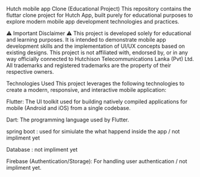 Hutch mobile app Clone (Educational Project) This repository contains the fluttar clone project for Hutch App, built purely for educational purposes to explore modern mobile app development technologies and practices.

⚠️ Important Disclaimer ⚠️ This project is developed solely for educational and learning purposes. It is intended to demonstrate mobile app development skills and the implementation of UI/UX concepts based on existing designs. This project is not affiliated with, endorsed by, or in any way officially connected to Hutchison Telecommunications Lanka (Pvt) Ltd. All trademarks and registered trademarks are the property of their respective owners.

Technologies Used This project leverages the following technologies to create a modern, responsive, and interactive mobile application:

Flutter: The UI toolkit used for building natively compiled applications for mobile (Android and iOS) from a single codebase.

Dart: The programming language used by Flutter.

spring boot : used for simiulate the what happend inside the app / not impliment yet

Database : not impliment yet

Firebase (Authentication/Storage): For handling user authentication / not impliment yet.

